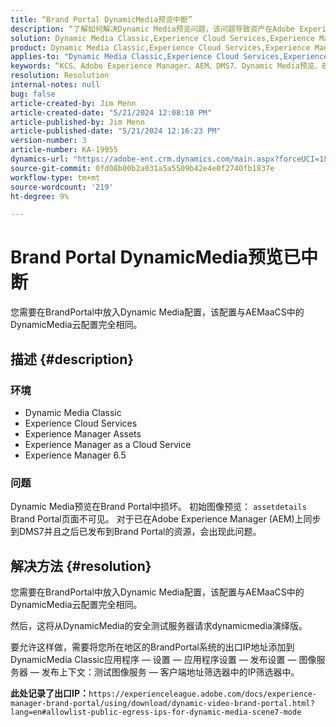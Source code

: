 ```yaml
---
title: “Brand Portal DynamicMedia预览中断”
description: “了解如何解决Dynamic Media预览问题，该问题导致资产在Adobe Experience Manager上同步到DMS7。”
solution: Dynamic Media Classic,Experience Cloud Services,Experience Manager,Experience Manager as a Cloud Service
product: Dynamic Media Classic,Experience Cloud Services,Experience Manager,Experience Manager as a Cloud Service
applies-to: "Dynamic Media Classic,Experience Cloud Services,Experience Manager Assets,Experience Manager as a Cloud Service,Experience Manager 6.5"
keywords: “KCS、Adobe Experience Manager、AEM、DMS7、Dynamic Media预览、Brand Portal、故障排除”
resolution: Resolution
internal-notes: null
bug: false
article-created-by: Jim Menn
article-created-date: "5/21/2024 12:08:10 PM"
article-published-by: Jim Menn
article-published-date: "5/21/2024 12:16:23 PM"
version-number: 3
article-number: KA-19955
dynamics-url: "https://adobe-ent.crm.dynamics.com/main.aspx?forceUCI=1&pagetype=entityrecord&etn=knowledgearticle&id=317bc4c5-6a17-ef11-9f8a-6045bd006268"
source-git-commit: 0fd08b00b2a031a5a5509b42e4e0f2740fb1837e
workflow-type: tm+mt
source-wordcount: '219'
ht-degree: 9%

---
```


# Brand Portal DynamicMedia预览已中断


您需要在BrandPortal中放入Dynamic Media配置，该配置与AEMaaCS中的DynamicMedia云配置完全相同。

## 描述 {#description}


### <b>环境</b>

- Dynamic Media Classic
- Experience Cloud Services
- Experience Manager Assets
- Experience Manager as a Cloud Service
- Experience Manager 6.5




### <b>问题</b>

Dynamic Media预览在Brand Portal中损坏。
初始图像预览： `assetdetails` Brand Portal页面不可见。 对于已在Adobe Experience Manager (AEM)上同步到DMS7并且之后已发布到Brand Portal的资源，会出现此问题。


## 解决方法 {#resolution}


您需要在BrandPortal中放入Dynamic Media配置，该配置与AEMaaCS中的DynamicMedia云配置完全相同。

然后，这将从DynamicMedia的安全测试服务器请求dynamicmedia演绎版。

要允许这样做，需要将您所在地区的BrandPortal系统的出口IP地址添加到DynamicMedia Classic应用程序 — 设置 — 应用程序设置 — 发布设置 — 图像服务器 — 发布上下文：测试图像服务 — 客户端地址筛选器中的IP筛选器中。

<b>此处记录了出口IP：</b>`https://experienceleague.adobe.com/docs/experience-manager-brand-portal/using/download/dynamic-video-brand-portal.html?lang=en#allowlist-public-egress-ips-for-dynamic-media-scene7-mode`
